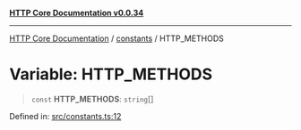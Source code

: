 [**HTTP Core Documentation v0.0.34**](../../README.md)

***

[HTTP Core Documentation](../../modules.md) / [constants](../README.md) / HTTP\_METHODS

# Variable: HTTP\_METHODS

> `const` **HTTP\_METHODS**: `string`[]

Defined in: [src/constants.ts:12](https://github.com/stonemjs/http-core/blob/424f80742be298e137f118c0e2e80266a8a78f3c/src/constants.ts#L12)
